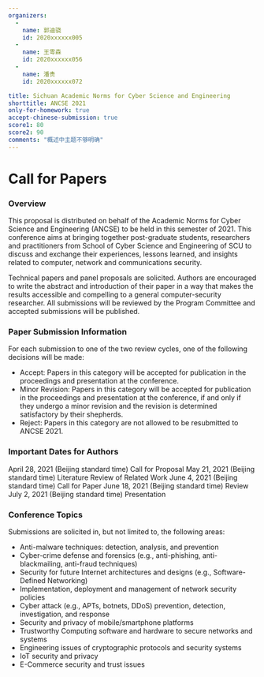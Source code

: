 ```yaml
---
organizers:
  -
    name: 郭迪骁
    id: 2020xxxxxx005
  -
    name: 王雩森
    id: 2020xxxxxx056
  -
    name: 潘贵
    id: 2020xxxxxx072

title: Sichuan Academic Norms for Cyber Science and Engineering
shorttitle: ANCSE 2021
only-for-homework: true
accept-chinese-submission: true
score1: 80
score2: 90
comments: "概述中主题不够明确"
---
```


# Call for Papers

### Overview

This proposal is distributed on behalf of the Academic Norms for Cyber Science and Engineering (ANCSE) to be held in this semester of 2021. This conference aims at bringing together post-graduate students, researchers and practitioners from School of Cyber Science and Engineering of SCU to discuss and exchange their experiences, lessons learned, and insights related to computer, network and communications security.

Technical papers and panel proposals are solicited. Authors are encouraged to write the abstract and introduction of their paper in a way that makes the results accessible and compelling to a general computer-security researcher. All submissions will be reviewed by the Program Committee and accepted submissions will be published.

### Paper Submission Information

For each submission to one of the two review cycles, one of the following decisions will be made:
- Accept: Papers in this category will be accepted for publication in the proceedings and presentation at the conference.
- Minor Revision: Papers in this category will be accepted for publication in the proceedings and presentation at the conference, if and only if they undergo a minor revision and the revision is determined satisfactory by their shepherds.
- Reject: Papers in this category are not allowed to be resubmitted to ANCSE 2021.

### Important Dates for Authors

April 28, 2021 (Beijing standard time)  Call for Proposal
May 21, 2021 (Beijing standard time)  Literature Review of Related Work
June 4, 2021 (Beijing standard time)  Call for Paper
June 18, 2021 (Beijing standard time) Review
July 2, 2021 (Beijing standard time)  Presentation

### Conference Topics

Submissions are solicited in, but not limited to, the following areas:
- Anti-malware techniques: detection, analysis, and prevention
- Cyber-crime defense and forensics (e.g., anti-phishing, anti-blackmailing, anti-fraud techniques)
- Security for future Internet architectures and designs (e.g., Software-Defined Networking)
- Implementation, deployment and management of network security policies
- Cyber attack (e.g., APTs, botnets, DDoS) prevention, detection, investigation, and response
- Security and privacy of mobile/smartphone platforms
- Trustworthy Computing software and hardware to secure networks and systems
- Engineering issues of cryptographic protocols and security systems
- IoT security and privacy
- E-Commerce security and trust issues
